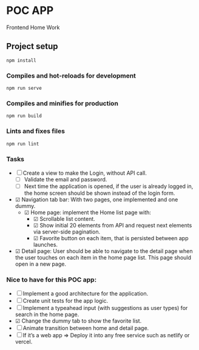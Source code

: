 # POC APP
Frontend Home Work

## Project setup
```
npm install
```

### Compiles and hot-reloads for development
```
npm run serve
```

### Compiles and minifies for production
```
npm run build
```

### Lints and fixes files
```
npm run lint
```


### Tasks
-   &#9744; Create a view to make the Login, without API call.
    -   &#9744; Validate the email and password.
    -   &#9744; Next time the application is opened, if the user is already logged in, the home screen should be shown instead of the login form.
-   &#9745; Navigation tab bar: With two pages, one implemented and one dummy.
    -   &#9745; Home page: implement the Home list page with:
        -   &#9745; Scrollable list content.
        -   &#9745; Show initial 20 elements from API and request next elements via server-side pagination.
        -   &#9745; Favorite button on each item, that is persisted between app launches.
-   &#9745; Detail page: User should be able to navigate to the detail page when the user
touches on each item in the home page list. This page should open in a new page.


### Nice to have for this POC app:
-   &#9744; Implement a good architecture for the application.
-   &#9744; Create unit tests for the app logic.
-   &#9744; Implement a typeahead input (with suggestions as user types) for search in the home page.
-   &#9745; Change the dummy tab to show the favorite list.
-   &#9744; Animate transition between home and detail page.
-   &#9744; If it’s a web app => Deploy it into any free service such as netlify or vercel.